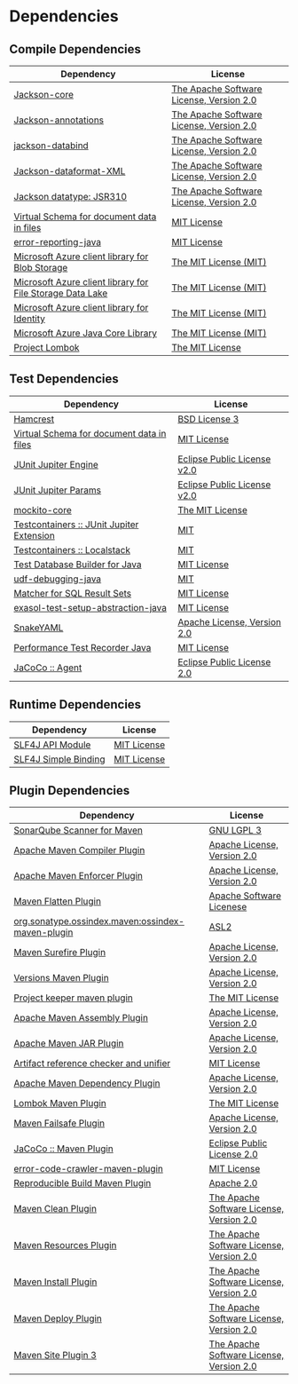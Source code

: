 <!-- @formatter:off -->
# Dependencies

## Compile Dependencies

| Dependency                                                      | License                                       |
| --------------------------------------------------------------- | --------------------------------------------- |
| [Jackson-core][0]                                               | [The Apache Software License, Version 2.0][1] |
| [Jackson-annotations][2]                                        | [The Apache Software License, Version 2.0][1] |
| [jackson-databind][2]                                           | [The Apache Software License, Version 2.0][1] |
| [Jackson-dataformat-XML][3]                                     | [The Apache Software License, Version 2.0][4] |
| [Jackson datatype: JSR310][5]                                   | [The Apache Software License, Version 2.0][4] |
| [Virtual Schema for document data in files][6]                  | [MIT License][7]                              |
| [error-reporting-java][8]                                       | [MIT License][9]                              |
| [Microsoft Azure client library for Blob Storage][10]           | [The MIT License (MIT)][11]                   |
| [Microsoft Azure client library for File Storage Data Lake][10] | [The MIT License (MIT)][11]                   |
| [Microsoft Azure client library for Identity][10]               | [The MIT License (MIT)][11]                   |
| [Microsoft Azure Java Core Library][10]                         | [The MIT License (MIT)][11]                   |
| [Project Lombok][12]                                            | [The MIT License][13]                         |

## Test Dependencies

| Dependency                                      | License                           |
| ----------------------------------------------- | --------------------------------- |
| [Hamcrest][14]                                  | [BSD License 3][15]               |
| [Virtual Schema for document data in files][6]  | [MIT License][7]                  |
| [JUnit Jupiter Engine][16]                      | [Eclipse Public License v2.0][17] |
| [JUnit Jupiter Params][16]                      | [Eclipse Public License v2.0][17] |
| [mockito-core][18]                              | [The MIT License][19]             |
| [Testcontainers :: JUnit Jupiter Extension][20] | [MIT][11]                         |
| [Testcontainers :: Localstack][20]              | [MIT][11]                         |
| [Test Database Builder for Java][21]            | [MIT License][22]                 |
| [udf-debugging-java][23]                        | [MIT][24]                         |
| [Matcher for SQL Result Sets][25]               | [MIT License][26]                 |
| [exasol-test-setup-abstraction-java][27]        | [MIT License][28]                 |
| [SnakeYAML][29]                                 | [Apache License, Version 2.0][4]  |
| [Performance Test Recorder Java][30]            | [MIT License][31]                 |
| [JaCoCo :: Agent][32]                           | [Eclipse Public License 2.0][33]  |

## Runtime Dependencies

| Dependency                 | License           |
| -------------------------- | ----------------- |
| [SLF4J API Module][34]     | [MIT License][35] |
| [SLF4J Simple Binding][34] | [MIT License][35] |

## Plugin Dependencies

| Dependency                                              | License                                       |
| ------------------------------------------------------- | --------------------------------------------- |
| [SonarQube Scanner for Maven][36]                       | [GNU LGPL 3][37]                              |
| [Apache Maven Compiler Plugin][38]                      | [Apache License, Version 2.0][1]              |
| [Apache Maven Enforcer Plugin][39]                      | [Apache License, Version 2.0][1]              |
| [Maven Flatten Plugin][40]                              | [Apache Software Licenese][1]                 |
| [org.sonatype.ossindex.maven:ossindex-maven-plugin][41] | [ASL2][4]                                     |
| [Maven Surefire Plugin][42]                             | [Apache License, Version 2.0][1]              |
| [Versions Maven Plugin][43]                             | [Apache License, Version 2.0][1]              |
| [Project keeper maven plugin][44]                       | [The MIT License][45]                         |
| [Apache Maven Assembly Plugin][46]                      | [Apache License, Version 2.0][1]              |
| [Apache Maven JAR Plugin][47]                           | [Apache License, Version 2.0][1]              |
| [Artifact reference checker and unifier][48]            | [MIT License][49]                             |
| [Apache Maven Dependency Plugin][50]                    | [Apache License, Version 2.0][1]              |
| [Lombok Maven Plugin][51]                               | [The MIT License][24]                         |
| [Maven Failsafe Plugin][52]                             | [Apache License, Version 2.0][1]              |
| [JaCoCo :: Maven Plugin][53]                            | [Eclipse Public License 2.0][33]              |
| [error-code-crawler-maven-plugin][54]                   | [MIT License][55]                             |
| [Reproducible Build Maven Plugin][56]                   | [Apache 2.0][4]                               |
| [Maven Clean Plugin][57]                                | [The Apache Software License, Version 2.0][4] |
| [Maven Resources Plugin][58]                            | [The Apache Software License, Version 2.0][4] |
| [Maven Install Plugin][59]                              | [The Apache Software License, Version 2.0][4] |
| [Maven Deploy Plugin][60]                               | [The Apache Software License, Version 2.0][4] |
| [Maven Site Plugin 3][61]                               | [The Apache Software License, Version 2.0][4] |

[0]: https://github.com/FasterXML/jackson-core
[1]: https://www.apache.org/licenses/LICENSE-2.0.txt
[2]: https://github.com/FasterXML/jackson
[3]: https://github.com/FasterXML/jackson-dataformat-xml
[4]: http://www.apache.org/licenses/LICENSE-2.0.txt
[5]: https://github.com/FasterXML/jackson-modules-java8/tree/2.14/datetime
[6]: https://github.com/exasol/virtual-schema-common-document-files/
[7]: https://github.com/exasol/virtual-schema-common-document-files/blob/main/LICENSE
[8]: https://github.com/exasol/error-reporting-java/
[9]: https://github.com/exasol/error-reporting-java/blob/main/LICENSE
[10]: https://github.com/Azure/azure-sdk-for-java
[11]: http://opensource.org/licenses/MIT
[12]: https://projectlombok.org
[13]: https://projectlombok.org/LICENSE
[14]: http://hamcrest.org/JavaHamcrest/
[15]: http://opensource.org/licenses/BSD-3-Clause
[16]: https://junit.org/junit5/
[17]: https://www.eclipse.org/legal/epl-v20.html
[18]: https://github.com/mockito/mockito
[19]: https://github.com/mockito/mockito/blob/main/LICENSE
[20]: https://testcontainers.org
[21]: https://github.com/exasol/test-db-builder-java/
[22]: https://github.com/exasol/test-db-builder-java/blob/main/LICENSE
[23]: https://github.com/exasol/udf-debugging-java/
[24]: https://opensource.org/licenses/MIT
[25]: https://github.com/exasol/hamcrest-resultset-matcher/
[26]: https://github.com/exasol/hamcrest-resultset-matcher/blob/main/LICENSE
[27]: https://github.com/exasol/exasol-test-setup-abstraction-java/
[28]: https://github.com/exasol/exasol-test-setup-abstraction-java/blob/main/LICENSE
[29]: https://bitbucket.org/snakeyaml/snakeyaml
[30]: https://github.com/exasol/performance-test-recorder-java/
[31]: https://github.com/exasol/performance-test-recorder-java/blob/main/LICENSE
[32]: https://www.eclemma.org/jacoco/index.html
[33]: https://www.eclipse.org/legal/epl-2.0/
[34]: http://www.slf4j.org
[35]: http://www.opensource.org/licenses/mit-license.php
[36]: http://sonarsource.github.io/sonar-scanner-maven/
[37]: http://www.gnu.org/licenses/lgpl.txt
[38]: https://maven.apache.org/plugins/maven-compiler-plugin/
[39]: https://maven.apache.org/enforcer/maven-enforcer-plugin/
[40]: https://www.mojohaus.org/flatten-maven-plugin/
[41]: https://sonatype.github.io/ossindex-maven/maven-plugin/
[42]: https://maven.apache.org/surefire/maven-surefire-plugin/
[43]: https://www.mojohaus.org/versions-maven-plugin/
[44]: https://github.com/exasol/project-keeper/
[45]: https://github.com/exasol/project-keeper/blob/main/LICENSE
[46]: https://maven.apache.org/plugins/maven-assembly-plugin/
[47]: https://maven.apache.org/plugins/maven-jar-plugin/
[48]: https://github.com/exasol/artifact-reference-checker-maven-plugin/
[49]: https://github.com/exasol/artifact-reference-checker-maven-plugin/blob/main/LICENSE
[50]: https://maven.apache.org/plugins/maven-dependency-plugin/
[51]: https://anthonywhitford.com/lombok.maven/lombok-maven-plugin/
[52]: https://maven.apache.org/surefire/maven-failsafe-plugin/
[53]: https://www.jacoco.org/jacoco/trunk/doc/maven.html
[54]: https://github.com/exasol/error-code-crawler-maven-plugin/
[55]: https://github.com/exasol/error-code-crawler-maven-plugin/blob/main/LICENSE
[56]: http://zlika.github.io/reproducible-build-maven-plugin
[57]: http://maven.apache.org/plugins/maven-clean-plugin/
[58]: http://maven.apache.org/plugins/maven-resources-plugin/
[59]: http://maven.apache.org/plugins/maven-install-plugin/
[60]: http://maven.apache.org/plugins/maven-deploy-plugin/
[61]: http://maven.apache.org/plugins/maven-site-plugin/
